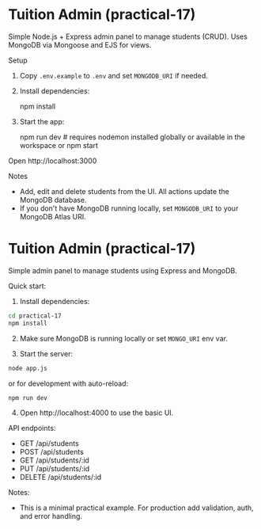 # Tuition Admin (practical-17)

Simple Node.js + Express admin panel to manage students (CRUD). Uses MongoDB via Mongoose and EJS for views.

Setup

1. Copy `.env.example` to `.env` and set `MONGODB_URI` if needed.
2. Install dependencies:

   npm install

3. Start the app:

   npm run dev    # requires nodemon installed globally or available in the workspace
   or
   npm start

Open http://localhost:3000

Notes
- Add, edit and delete students from the UI. All actions update the MongoDB database.
- If you don't have MongoDB running locally, set `MONGODB_URI` to your MongoDB Atlas URI.
# Tuition Admin (practical-17)

Simple admin panel to manage students using Express and MongoDB.

Quick start:

1. Install dependencies:

```bash
cd practical-17
npm install
```

2. Make sure MongoDB is running locally or set `MONGO_URI` env var.

3. Start the server:

```bash
node app.js
```

or for development with auto-reload:

```bash
npm run dev
```

4. Open http://localhost:4000 to use the basic UI.

API endpoints:
- GET /api/students
- POST /api/students
- GET /api/students/:id
- PUT /api/students/:id
- DELETE /api/students/:id

Notes:
- This is a minimal practical example. For production add validation, auth, and error handling.

